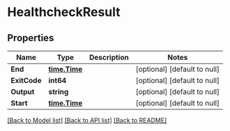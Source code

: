 # HealthcheckResult

## Properties
Name | Type | Description | Notes
------------ | ------------- | ------------- | -------------
**End** | [**time.Time**](time.Time.md) |  | [optional] [default to null]
**ExitCode** | **int64** |  | [optional] [default to null]
**Output** | **string** |  | [optional] [default to null]
**Start** | [**time.Time**](time.Time.md) |  | [optional] [default to null]

[[Back to Model list]](../README.md#documentation-for-models) [[Back to API list]](../README.md#documentation-for-api-endpoints) [[Back to README]](../README.md)


